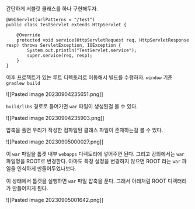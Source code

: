 

간단하게 서블릿 클래스를 하나 구현해두자.

```
@WebServlet(urlPatterns = "/test")  
public class TestServlet extends HttpServlet {  
  
    @Override  
    protected void service(HttpServletRequest req, HttpServletResponse resp) throws ServletException, IOException {  
        System.out.println("TestServlet.service");  
        super.service(req, resp);  
    }  
}
```


이후 프로젝트가 있는 루트 디렉토리로 이동해서 빌드를 수행하자.
`window` 기준 `gradlew build`

![[Pasted image 20230904235651.png]]


`build/libs` 경로로 들어가면 `war` 파일이 생성된걸 볼 수 있다.

![[Pasted image 20230904235903.png]]


압축을 풀면 우리가 작성한 컴파일된 클래스 파일이 존재하는걸 볼 수 있다.

![[Pasted image 20230905000027.png]]

이 `war` 파일을 톰캣 내부 `webapps` 디렉토리에 넣어주면 된다. 그리고 강의에서는 `war` 파일명을 ROOT로 변경한다. 아마도 특정 설정을 변경하지 않으면 ROOT 라는 `war` 파일을 인식하게 만들어두었나보다.

이 상태에서 톰캣을 실행하면 `war` 파일 압축을 푼다. 그래서 아래처럼 ROOT 디렉터리가 만들어지게 된다.

![[Pasted image 20230905001642.png]]

